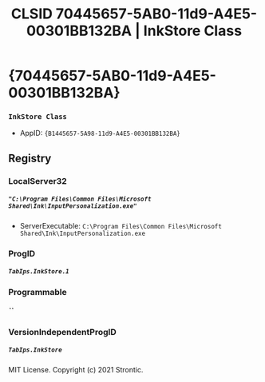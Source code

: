 ﻿---
title: "CLSID 70445657-5AB0-11d9-A4E5-00301BB132BA | InkStore Class"
excerpt: What is COM-Object CLSID 70445657-5AB0-11d9-A4E5-00301BB132BA?
---

# {70445657-5AB0-11d9-A4E5-00301BB132BA}

### `InkStore Class`
* AppID: `{B1445657-5A98-11d9-A4E5-00301BB132BA}`

## Registry


### LocalServer32

##### `"C:\Program Files\Common Files\Microsoft Shared\Ink\InputPersonalization.exe"`
* ServerExecutable: `C:\Program Files\Common Files\Microsoft Shared\Ink\InputPersonalization.exe`

### ProgID

##### `TabIps.InkStore.1`

### Programmable

##### ``

### VersionIndependentProgID

##### `TabIps.InkStore`

MIT License. Copyright (c) 2021 Strontic.


